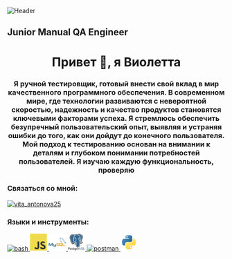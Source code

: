 ![Header](https://user-images.githubusercontent.com/74038190/225813708-98b745f2-7d22-48cf-9150-083f1b00d6c9.gif)

## Junior Manual QA Engineer

<h1 align="center">Привет 👋, я Виолетта</h1>
<h3 align="center">Я ручной тестировщик, готовый внести свой вклад в мир качественного программного обеспечения.
В современном мире, где технологии развиваются с невероятной скоростью, надежность и качество продуктов становятся ключевыми факторами успеха. Я стремлюсь обеспечить безупречный пользовательский опыт, выявляя и устраняя ошибки до того, как они дойдут до конечного пользователя.
Мой подход к тестированию основан на внимании к деталям и глубоком понимании потребностей пользователей. Я изучаю каждую функциональность, проверяю</h3>

<h3 align="left">Связаться со мной:</h3>
<p align="left">
<a href="https://instagram.com/vita_antonova25" target="blank"><img align="center" src="https://raw.githubusercontent.com/rahuldkjain/github-profile-readme-generator/master/src/images/icons/Social/instagram.svg" alt="vita_antonova25" height="30" width="40" /></a>
</p>

<h3 align="left">Языки и инструменты:</h3>
<p align="left"> <a href="https://www.gnu.org/software/bash/" target="_blank" rel="noreferrer"> <img src="https://www.vectorlogo.zone/logos/gnu_bash/gnu_bash-icon.svg" alt="bash" width="40" height="40"/> </a> <a href="https://developer.mozilla.org/en-US/docs/Web/JavaScript" target="_blank" rel="noreferrer"> <img src="https://raw.githubusercontent.com/devicons/devicon/master/icons/javascript/javascript-original.svg" alt="javascript" width="40" height="40"/> </a> <a href="https://www.mysql.com/" target="_blank" rel="noreferrer"> <img src="https://raw.githubusercontent.com/devicons/devicon/master/icons/mysql/mysql-original-wordmark.svg" alt="mysql" width="40" height="40"/> </a> <a href="https://www.postgresql.org" target="_blank" rel="noreferrer"> <img src="https://raw.githubusercontent.com/devicons/devicon/master/icons/postgresql/postgresql-original-wordmark.svg" alt="postgresql" width="40" height="40"/> </a> <a href="https://postman.com" target="_blank" rel="noreferrer"> <img src="https://www.vectorlogo.zone/logos/getpostman/getpostman-icon.svg" alt="postman" width="40" height="40"/> </a> <a href="https://www.python.org" target="_blank" rel="noreferrer"> <img src="https://raw.githubusercontent.com/devicons/devicon/master/icons/python/python-original.svg" alt="python" width="40" height="40"/> </a> </p>
